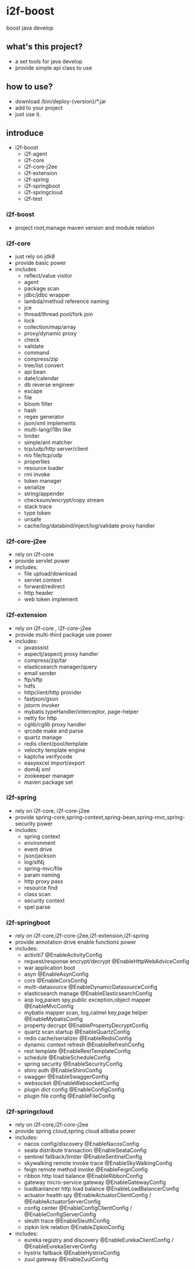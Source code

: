 # i2f-boost
boost java develop
## what's this project?
- a set tools for java develop
- provide simple api class to use
## how to use?
- download /bin/deploy-{version}/*.jar
- add to your project
- just use it.
## introduce
- i2f-boost
    - i2f-agent
    - i2f-core
    - i2f-core-j2ee
    - i2f-extension
    - i2f-spring
    - i2f-springboot
    - i2f-springcloud
    - i2f-test
### i2f-boost
- project root,manage maven version and module relation
### i2f-core
- just rely on jdk8
- provide basic power
- includes
    - reflect/value visitor
    - agent 
    - package scan
    - jdbc/jdbc wrapper
    - lambda/method reference naming
    - jce
    - thread/thread pool/fork join
    - lock
    - collection/map/array
    - proxy/dynamic proxy
    - check
    - validate
    - command
    - compress/zip
    - tree/list convert
    - api bean
    - date/calendar
    - db reverse engineer
    - escape
    - file
    - bloom filter
    - hash
    - regex generator
    - json/xml implements
    - multi-lang/i18n like
    - limiter
    - simple/ant matcher
    - tcp/udp/http server/client
    - nio file/tcp/udp
    - properties
    - resource loader
    - rmi invoke
    - token manager
    - serialize
    - string/appender
    - checksum/encrypt/copy stream
    - stack trace
    - type token
    - unsafe
    - cache/log/databind/inject/log/validate proxy handler
### i2f-core-j2ee
- rely on i2f-core
- provide servlet power
- includes:
    - file upload/download
    - servlet context
    - forward/redirect
    - http header
    - web token implement
### i2f-extension
- rely on i2f-core , i2f-core-j2ee
- provide multi-third package use power
- includes:
    - javasssist
    - aspectj/aspectj proxy handler
    - compress/zip/tar
    - elasticsearch manager/query
    - email sender
    - ftp/sftp
    - hdfs
    - httpclient/http provider
    - fastjson/gson
    - jstorm invoker
    - mybatis typeHandler/interceptor, page-helper
    - netty for http
    - cglib/cglib proxy handler
    - qrcode make and parse
    - quartz manage
    - redis client/pool/template
    - velocity template engine
    - kaptcha verifycode
    - easyexcel import/export
    - dom4j xml
    - zookeeper manager
    - maven package set
### i2f-spring
- rely on i2f-core, i2f-core-j2ee
- provide spring-core,spring-context,spring-bean,spring-mvc,spring-security power
- includes:
    - spring context
    - environment
    - event drive
    - json/jackson
    - log/slf4j
    - spring-mvc/file
    - param naming
    - http proxy pass
    - resource find
    - class scan
    - security context
    - spel parse
### i2f-springboot
- rely on i2f-core,i2f-core-j2ee,i2f-extension,i2f-spring
- provide annotation drive enable functions power
- includes:
    - activiti7 @EnableActivityConfig
    - request/response encrypt/decrypt @EnableHttpWebAdviceConfig
    - war application boot
    - asyn @EnableAsynConfig
    - cors @EnableCorsConfig
    - multi-datasource @EnableDynamicDatasourceConfig
    - elasticsearch manage @EnableElasticsearchConfig
    - aop log,param spy,public exception,object mapper @EnableMvcConfig
    - mybatis mapper scan, log,calmel key,page helper @EnableMybatisConfig
    - property decrypt @EnablePropertyDecryptConfig
    - quartz scan startup @EnableQuartzConfig
    - redis cache/serializer @EnableRedisConfig
    - dynamic context refresh @EnableRefreshConfig
    - rest template @EnableRestTemplateConfig
    - schedule @EnableScheduleConfig
    - spring security @EnableSecurityConfig
    - shiro auth @EnableShiroConfig
    - swagger @EnableSwaggerConfig
    - websocket @EnableWebsocketConfig
    - plugin dict config @EnableConfigConfig
    - plugin file config @EnableFileConfig
### i2f-springcloud
- rely on i2f-core,i2f-core-j2ee
- provide spring cloud,spring cloud alibaba power
- includes:
    - nacos config/discovery @EnableNacosConfig
    - seata distribute transaction @EnableSeataConfig
    - sentinel fallback/limiter @EnableSentinelConfig
    - skywalking remote invoke trace @EnableSkyWalkingConfig
    - feign remote method invoke @EnableFeignConfig
    - ribbon http load balance @EnableRibbonConfig
    - gateway micro-service gateway @EnableGatewayConfig
    - loadbanlancer http load balance @EnableLoadBalancerConfig
    - actuator health spy @EnableActuatorClientConfig / @EnableActuatorServerConfig
    - config center @EnableConfigClientConfig / @EnableConfigServerConfig
    - sleuth trace @EnableSleuthConfig
    - zipkin link relation @EnableZipkinConfig
- includes:
    - eureka registry and discovery @EnableEurekaClientConfig / @EnableEurekaServerConfig
    - hystrix fallback @EnableHystrixConfig
    - zuul gateway @EnableZuulConfig
    
